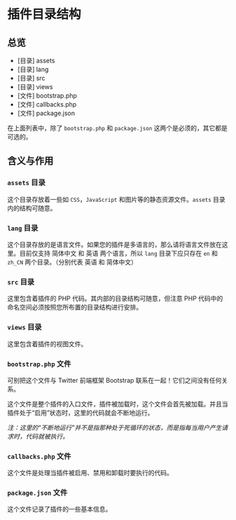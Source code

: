 # 插件目录结构

## 总览

- [目录] assets
- [目录] lang
- [目录] src
- [目录] views
- [文件] bootstrap.php
- [文件] callbacks.php
- [文件] package.json

在上面列表中，除了 `bootstrap.php` 和 `package.json` 这两个是必须的，其它都是可选的。

## 含义与作用

### `assets` 目录

这个目录存放着一些如 `CSS`，`JavaScript` 和图片等的静态资源文件。`assets` 目录内的结构可随意。

### `lang` 目录

这个目录存放的是语言文件。如果您的插件是多语言的，那么请将语言文件放在这里。目前仅支持 简体中文 和 英语 两个语言，所以 `lang` 目录下应只存在 `en` 和 `zh_CN` 两个目录。（分别代表 英语 和 简体中文）

### `src` 目录

这里包含着插件的 PHP 代码。其内部的目录结构可随意，但注意 PHP 代码中的命名空间必须按照您所布置的目录结构进行安排。

### `views` 目录

这里包含着插件的视图文件。

### `bootstrap.php` 文件

可别把这个文件与 Twitter 前端框架 Bootstrap 联系在一起！它们之间没有任何关系。

这个文件是整个插件的入口文件，插件被加载时，这个文件会首先被加载。并且当插件处于“启用”状态时，这里的代码就会不断地运行。

*注：这里的“不断地运行”并不是指那种处于死循环的状态，而是指每当用户产生请求时，代码就被执行。*

### `callbacks.php` 文件

这个文件是处理当插件被启用、禁用和卸载时要执行的代码。

### `package.json` 文件

这个文件记录了插件的一些基本信息。
